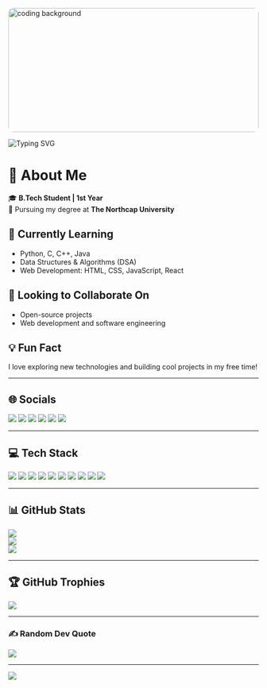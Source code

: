 <!-- Background Banner -->
<p align="left">
  <img src="https://images.unsplash.com/photo-1555066931-4365d14bab8c?auto=format&fit=crop&w=1400&q=60" width="100%" height="250px" alt="coding background" style="border-radius:10px;"/>
</p>

<!-- Typing animation -->
<p align="left">
  <img src="https://readme-typing-svg.demolab.com?font=Orbitron&size=25&duration=3000&pause=500&color=00BFFF&width=400&lines=HI+I+AM+NIKHIL" alt="Typing SVG" />
</p>

# 💫 About Me

🎓 **B.Tech Student | 1st Year**  
📍 Pursuing my degree at **The Northcap University**

## 🌱 Currently Learning
- Python, C, C++, Java  
- Data Structures & Algorithms (DSA)  
- Web Development: HTML, CSS, JavaScript, React  

## 🤝 Looking to Collaborate On
- Open-source projects  
- Web development and software engineering  

## 💡 Fun Fact
I love exploring new technologies and building cool projects in my free time!

---

## 🌐 Socials

<p>
  <a href="https://www.linkedin.com/in/nikhil-kumar-1b7757359/"><img src="https://img.shields.io/badge/LinkedIn-%230077B5.svg?logo=linkedin&logoColor=white" /></a>
  <a href="https://discord.gg/nikhildhuria01"><img src="https://img.shields.io/badge/Discord-%237289DA.svg?logo=discord&logoColor=white" /></a>
  <a href="https://www.facebook.com/people/Nikhil-Dhuria/pfbid02rUXJayeG5CJ6wigncCVkpQGHcTyE1F93wvkfBiYwJPhK96qN3UWnBy4SFzbEFYq6l/"><img src="https://img.shields.io/badge/Facebook-%231877F2.svg?logo=facebook&logoColor=white" /></a>
  <a href="https://instagram.com/nikhildhuria01"><img src="https://img.shields.io/badge/Instagram-%23E4405F.svg?logo=instagram&logoColor=white" /></a>
  <a href="https://x.com/Nikhildhuria01"><img src="https://img.shields.io/badge/X-black.svg?logo=X&logoColor=white" /></a>
  <a href="mailto:nikhildhuria01@gmail.com"><img src="https://img.shields.io/badge/Email-D14836?logo=gmail&logoColor=white" /></a>
</p>

---

## 💻 Tech Stack

<p>
  <img src="https://img.shields.io/badge/C-%2300599C.svg?style=for-the-badge&logo=c&logoColor=white" />
  <img src="https://img.shields.io/badge/C++-%2300599C.svg?style=for-the-badge&logo=c%2B%2B&logoColor=white" />
  <img src="https://img.shields.io/badge/HTML5-%23E34F26.svg?style=for-the-badge&logo=html5&logoColor=white" />
  <img src="https://img.shields.io/badge/CSS3-%231572B6.svg?style=for-the-badge&logo=css3&logoColor=white" />
  <img src="https://img.shields.io/badge/JavaScript-%23F7DF1E.svg?style=for-the-badge&logo=javascript&logoColor=black" />
  <img src="https://img.shields.io/badge/React-%2320232a.svg?style=for-the-badge&logo=react&logoColor=%2361DAFB" />
  <img src="https://img.shields.io/badge/SQL-%2300C8FF.svg?style=for-the-badge&logo=sqlite&logoColor=white" />
  <img src="https://img.shields.io/badge/MongoDB-%2347A248.svg?style=for-the-badge&logo=mongodb&logoColor=white" />
  <img src="https://img.shields.io/badge/WordPress-%23117AC9.svg?style=for-the-badge&logo=wordpress&logoColor=white" />
  <img src="https://img.shields.io/badge/Canva-%2300C4CC.svg?style=for-the-badge&logo=canva&logoColor=white" />
</p>

---

## 📊 GitHub Stats

![](https://github-readme-stats.vercel.app/api?username=Nikhildhuria01&theme=dark&hide_border=false&include_all_commits=false&count_private=false)  
![](https://github-readme-streak-stats.herokuapp.com/?user=Nikhildhuria01&theme=dark&hide_border=false)  
![](https://github-readme-stats.vercel.app/api/top-langs/?username=Nikhildhuria01&theme=dark&hide_border=false&include_all_commits=false&count_private=false&layout=compact)

---

## 🏆 GitHub Trophies

![](https://github-profile-trophy.vercel.app/?username=Nikhildhuria01&theme=radical&no-frame=false&no-bg=false&margin-w=4)

---

### ✍️ Random Dev Quote

![](https://quotes-github-readme.vercel.app/api?type=horizontal&theme=radical)

---

[![](https://visitcount.itsvg.in/api?id=Nikhildhuria01&icon=9&color=10)](https://visitcount.itsvg.in)

<!-- Proudly created with GPRM ( https://gprm.itsvg.in ) -->

